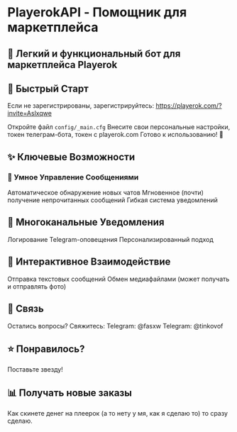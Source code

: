 # PlayerokAPI - Помощник для маркетплейса

## 🚀 Легкий и функциональный бот для маркетплейса Playerok

## 🔧 Быстрый Старт
Если не зарегистрированы, зарегистрируйтесь:
https://playerok.com/?invite=Aslxqwe

Откройте файл ```config/_main.cfg```
Внесите свои персональные настройки, токен телеграм-бота, токен с playerok.com
Готово к использованию! 🎉

## ✨ Ключевые Возможности
### 📨 Умное Управление Сообщениями
Автоматическое обнаружение новых чатов
Мгновенное (почти) получение непрочитанных сообщений
Гибкая система уведомлений

## 🔔 Многоканальные Уведомления
Логирование
Telegram-оповещения
Персонализированный подход

## 💬 Интерактивное Взаимодействие
Отправка текстовых сообщений
Обмен медиафайлами (может получать и отправлять фото)

## 🤝 Связь
Остались вопросы? Свяжитесь:
Telegram: @fasxw
Telegram: @tinkovof

## ⭐ Понравилось?
Поставьте звезду!

## 📊 Получать новые заказы
Как скинете денег на плеерок (а то нету у мя, как я сделаю то) то сразу сделаю.